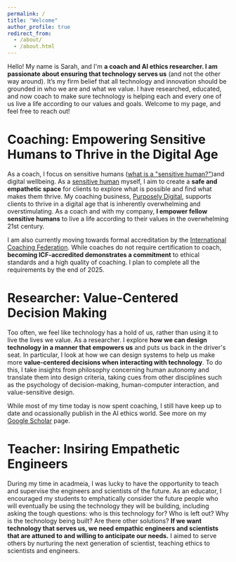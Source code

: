```yaml
---
permalink: /
title: "Welcome"
author_profile: true
redirect_from: 
  - /about/
  - /about.html
---
```


Hello! My name is Sarah, and I'm **a coach and AI ethics researcher. I am passionate about ensuring that technology serves us** (and not the other way around). It’s my firm belief that all technology and innovation should be grounded in who we are and what we value. I have researched, educated, and now coach to make sure technology is helping each and every one of us live a life according to our values and goals. Welcome to my page, and feel free to reach out!

Coaching: Empowering Sensitive Humans to Thrive in the Digital Age
======

As a coach, I focus on sensitive humans ([what is a "sensitive human?"](https://purposely-digital.com/faq-pd-sensitive-humans))and digital wellbeing. As a [sensitive human](https://purposely-digital.com/reclaiming-sensitive) myself, I aim to create a **safe and empathetic space** for clients to explore what is possible and find what makes them thrive. My coaching business, [Purposely Digital](https://purposely-digital.com), supports clients to thrive in a digital age that is inherently overwhelming and overstimulating. As a coach and with my company, **I empower fellow sensitive humans** to live a life according to their values in the overwhelming 21st century.

I am also currently moving towards formal accreditation by the [International Coaching Federation](https://coachingfederation.org). While coaches do not require certification to coach, **becoming ICF-accredited demonstrates a commitment** to ethical standards and a high quality of coaching. I plan to complete all the requirements by the end of 2025. 

Researcher: Value-Centered Decision Making
======

Too often, we feel like technology has a hold of us, rather than using it to live the lives we value. As a researcher. I explore **how we can design technology in a manner that empowers us** and puts us back in the driver's seat. In particular, I look at how we can design systems to help us make more **value-centered decisions when interacting with technology**. To do this, I take insights from philosophy concerning human autonomy and translate them into design criteria, taking cues from other disciplines such as the psychology of decision-making, human-computer interaction, and value-sensitive design.

While most of my time today is now spent coaching, I still have keep up to date and ocassionally publish in the AI ethics world. See more on my [Google Scholar](https://scholar.google.com/citations?user=wZm0g4kAAAAJ&hl=en&authuser=1) page. 


Teacher: Insiring Empathetic Engineers
======

During my time in acadmeia, I was lucky to have the opportunity to teach and supervise the engineers and scientists of the future. As an educator, I encouraged my students to emphatically consider the future people who will eventually be using the technology they will be building, including asking the tough questions: who is this technology for? Who is left out? Why is the technology being built? Are there other solutions? **If we want technology that serves us, we need empathic engineers and scientists that are attuned to and willing to anticipate our needs.** I aimed to serve others by nurturing the next generation of scientist, teaching ethics to scientists and engineers. 

